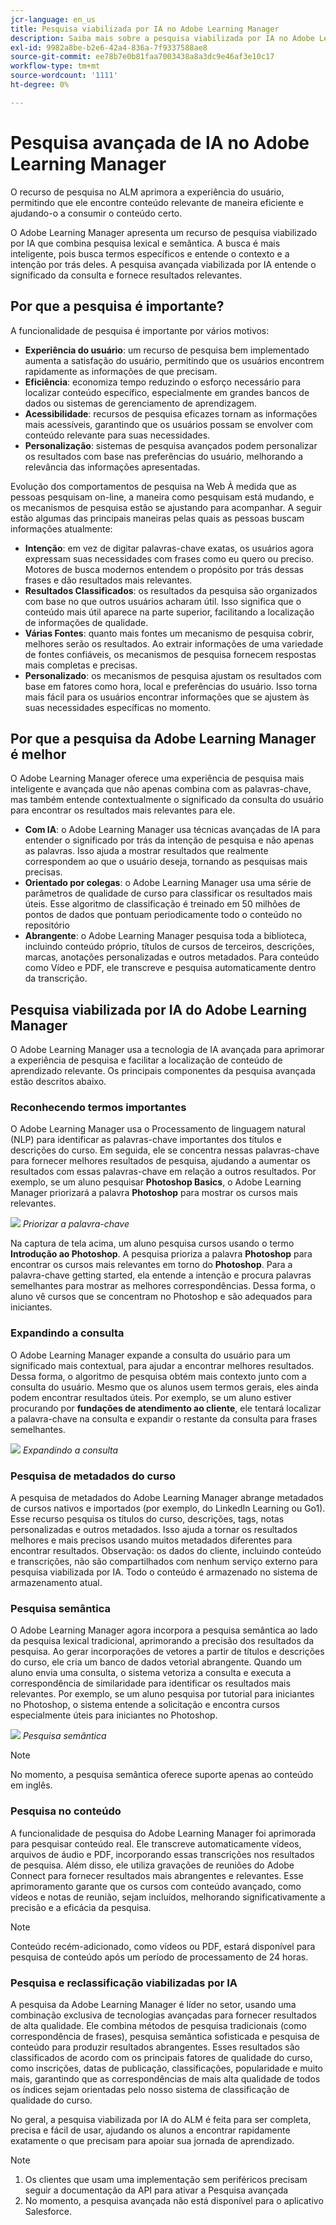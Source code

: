 ```yaml
---
jcr-language: en_us
title: Pesquisa viabilizada por IA no Adobe Learning Manager
description: Saiba mais sobre a pesquisa viabilizada por IA no Adobe Learning Manager
exl-id: 9982a8be-b2e6-42a4-836a-7f9337588ae8
source-git-commit: ee78b7e0b81faa7003438a8a3dc9e46af3e10c17
workflow-type: tm+mt
source-wordcount: '1111'
ht-degree: 0%

---
```


# Pesquisa avançada de IA no Adobe Learning Manager

O recurso de pesquisa no ALM aprimora a experiência do usuário, permitindo que ele encontre conteúdo relevante de maneira eficiente e ajudando-o a consumir o conteúdo certo.

O Adobe Learning Manager apresenta um recurso de pesquisa viabilizado por IA que combina pesquisa lexical e semântica. A busca é mais inteligente, pois busca termos específicos e entende o contexto e a intenção por trás deles. A pesquisa avançada viabilizada por IA entende o significado da consulta e fornece resultados relevantes.

## Por que a pesquisa é importante?

A funcionalidade de pesquisa é importante por vários motivos:

* **Experiência do usuário**: um recurso de pesquisa bem implementado aumenta a satisfação do usuário, permitindo que os usuários encontrem rapidamente as informações de que precisam.
* **Eficiência**: economiza tempo reduzindo o esforço necessário para localizar conteúdo específico, especialmente em grandes bancos de dados ou sistemas de gerenciamento de aprendizagem.
* **Acessibilidade**: recursos de pesquisa eficazes tornam as informações mais acessíveis, garantindo que os usuários possam se envolver com conteúdo relevante para suas necessidades.
* **Personalização**: sistemas de pesquisa avançados podem personalizar os resultados com base nas preferências do usuário, melhorando a relevância das informações apresentadas.

Evolução dos comportamentos de pesquisa na Web
À medida que as pessoas pesquisam on-line, a maneira como pesquisam está mudando, e os mecanismos de pesquisa estão se ajustando para acompanhar. A seguir estão algumas das principais maneiras pelas quais as pessoas buscam informações atualmente:

* **Intenção**: em vez de digitar palavras-chave exatas, os usuários agora expressam suas necessidades com frases como eu quero ou preciso. Motores de busca modernos entendem o propósito por trás dessas frases e dão resultados mais relevantes.
* **Resultados Classificados**: os resultados da pesquisa são organizados com base no que outros usuários acharam útil. Isso significa que o conteúdo mais útil aparece na parte superior, facilitando a localização de informações de qualidade.
* **Várias Fontes**: quanto mais fontes um mecanismo de pesquisa cobrir, melhores serão os resultados. Ao extrair informações de uma variedade de fontes confiáveis, os mecanismos de pesquisa fornecem respostas mais completas e precisas.
* **Personalizado**: os mecanismos de pesquisa ajustam os resultados com base em fatores como hora, local e preferências do usuário. Isso torna mais fácil para os usuários encontrar informações que se ajustem às suas necessidades específicas no momento.

## Por que a pesquisa da Adobe Learning Manager é melhor

O Adobe Learning Manager oferece uma experiência de pesquisa mais inteligente e avançada que não apenas combina com as palavras-chave, mas também entende contextualmente o significado da consulta do usuário para encontrar os resultados mais relevantes para ele.

* **Com IA**: o Adobe Learning Manager usa técnicas avançadas de IA para entender o significado por trás da intenção de pesquisa e não apenas as palavras. Isso ajuda a mostrar resultados que realmente correspondem ao que o usuário deseja, tornando as pesquisas mais precisas.
* **Orientado por colegas**: o Adobe Learning Manager usa uma série de parâmetros de qualidade de curso para classificar os resultados mais úteis. Esse algoritmo de classificação é treinado em 50 milhões de pontos de dados que pontuam periodicamente todo o conteúdo no repositório
* **Abrangente**: o Adobe Learning Manager pesquisa toda a biblioteca, incluindo conteúdo próprio, títulos de cursos de terceiros, descrições, marcas, anotações personalizadas e outros metadados. Para conteúdo como Vídeo e PDF, ele transcreve e pesquisa automaticamente dentro da transcrição.

## Pesquisa viabilizada por IA do Adobe Learning Manager

O Adobe Learning Manager usa a tecnologia de IA avançada para aprimorar a experiência de pesquisa e facilitar a localização de conteúdo de aprendizado relevante. Os principais componentes da pesquisa avançada estão descritos abaixo.

### Reconhecendo termos importantes

O Adobe Learning Manager usa o Processamento de linguagem natural (NLP) para identificar as palavras-chave importantes dos títulos e descrições do curso. Em seguida, ele se concentra nessas palavras-chave para fornecer melhores resultados de pesquisa, ajudando a aumentar os resultados com essas palavras-chave em relação a outros resultados. Por exemplo, se um aluno pesquisar **Photoshop Basics**, o Adobe Learning Manager priorizará a palavra **Photoshop** para mostrar os cursos mais relevantes.

![](assets/search-2.png)
_Priorizar a palavra-chave_

Na captura de tela acima, um aluno pesquisa cursos usando o termo **Introdução ao Photoshop**. A pesquisa prioriza a palavra **Photoshop** para encontrar os cursos mais relevantes em torno do **Photoshop**. Para a palavra-chave getting started, ela entende a intenção e procura palavras semelhantes para mostrar as melhores correspondências. Dessa forma, o aluno vê cursos que se concentram no Photoshop e são adequados para iniciantes.

### Expandindo a consulta

O Adobe Learning Manager expande a consulta do usuário para um significado mais contextual, para ajudar a encontrar melhores resultados. Dessa forma, o algoritmo de pesquisa obtém mais contexto junto com a consulta do usuário. Mesmo que os alunos usem termos gerais, eles ainda podem encontrar resultados úteis. Por exemplo, se um aluno estiver procurando por **fundações de atendimento ao cliente**, ele tentará localizar a palavra-chave na consulta e expandir o restante da consulta para frases semelhantes.

![](assets/search-1.png)
_Expandindo a consulta_

### Pesquisa de metadados do curso

A pesquisa de metadados do Adobe Learning Manager abrange metadados de cursos nativos e importados (por exemplo, do LinkedIn Learning ou Go1). Esse recurso pesquisa os títulos do curso, descrições, tags, notas personalizadas e outros metadados. Isso ajuda a tornar os resultados melhores e mais precisos usando muitos metadados diferentes para encontrar resultados.
Observação: os dados do cliente, incluindo conteúdo e transcrições, não são compartilhados com nenhum serviço externo para pesquisa viabilizada por IA. Todo o conteúdo é armazenado no sistema de armazenamento atual.

### Pesquisa semântica

O Adobe Learning Manager agora incorpora a pesquisa semântica ao lado da pesquisa lexical tradicional, aprimorando a precisão dos resultados da pesquisa. Ao gerar incorporações de vetores a partir de títulos e descrições do curso, ele cria um banco de dados vetorial abrangente. Quando um aluno envia uma consulta, o sistema vetoriza a consulta e executa a correspondência de similaridade para identificar os resultados mais relevantes. Por exemplo, se um aluno pesquisa por tutorial para iniciantes no Photoshop, o sistema entende a solicitação e encontra cursos especialmente úteis para iniciantes no Photoshop.

![](assets/semantic-search.png)
_Pesquisa semântica_

>[!NOTE]
>
>No momento, a pesquisa semântica oferece suporte apenas ao conteúdo em inglês.

### Pesquisa no conteúdo

A funcionalidade de pesquisa do Adobe Learning Manager foi aprimorada para pesquisar conteúdo real. Ele transcreve automaticamente vídeos, arquivos de áudio e PDF, incorporando essas transcrições nos resultados de pesquisa. Além disso, ele utiliza gravações de reuniões do Adobe Connect para fornecer resultados mais abrangentes e relevantes. Esse aprimoramento garante que os cursos com conteúdo avançado, como vídeos e notas de reunião, sejam incluídos, melhorando significativamente a precisão e a eficácia da pesquisa.

>[!NOTE]
>
>Conteúdo recém-adicionado, como vídeos ou PDF, estará disponível para pesquisa de conteúdo após um período de processamento de 24 horas.

### Pesquisa e reclassificação viabilizadas por IA

A pesquisa da Adobe Learning Manager é líder no setor, usando uma combinação exclusiva de tecnologias avançadas para fornecer resultados de alta qualidade. Ele combina métodos de pesquisa tradicionais (como correspondência de frases), pesquisa semântica sofisticada e pesquisa de conteúdo para produzir resultados abrangentes. Esses resultados são classificados de acordo com os principais fatores de qualidade do curso, como inscrições, datas de publicação, classificações, popularidade e muito mais, garantindo que as correspondências de mais alta qualidade de todos os índices sejam orientadas pelo nosso sistema de classificação de qualidade do curso.

No geral, a pesquisa viabilizada por IA do ALM é feita para ser completa, precisa e fácil de usar, ajudando os alunos a encontrar rapidamente exatamente o que precisam para apoiar sua jornada de aprendizado.


>[!NOTE]
>
>1. Os clientes que usam uma implementação sem periféricos precisam seguir a documentação da API para ativar a Pesquisa avançada
>2. No momento, a pesquisa avançada não está disponível para o aplicativo Salesforce.
